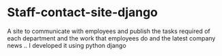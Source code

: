 # Staff-contact-site-django
A  site to communicate with employees and publish the tasks required of each department and the work that employees do and the latest company news .. I developed it using python django
